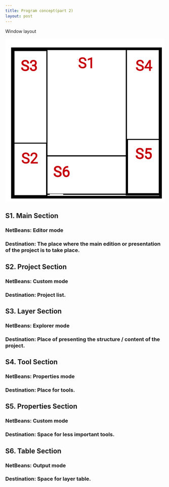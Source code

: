 ```yaml
---
title: Program concept(part 2)
layout: post
---
```

Window layout 

![Windows section](/Images/202105/202105_001.png)

## S1. Main Section
### NetBeans: Editor mode
### Destination: The place where the main edition or presentation of the project is to take place.

## S2. Project Section
### NetBeans: Custom mode
### Destination: Project list.

## S3. Layer Section
### NetBeans: Explorer mode
### Destination: Place of presenting the structure / content of the project.

## S4. Tool Section
### NetBeans: Properties mode
### Destination: Place for tools.


## S5. Properties Section
### NetBeans: Custom mode
### Destination: Space for less important tools.

## S6. Table Section
### NetBeans: Output mode
### Destination: Space for layer table.
